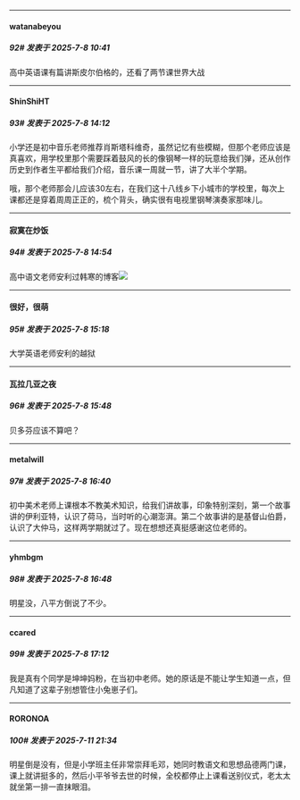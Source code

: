 ﻿
*****

####  watanabeyou  
##### 92#       发表于 2025-7-8 10:41

高中英语课有篇讲斯皮尔伯格的，还看了两节课世界大战

*****

####  ShinShiHT  
##### 93#       发表于 2025-7-8 14:12

小学还是初中音乐老师推荐肖斯塔科维奇，虽然记忆有些模糊，但那个老师应该是真喜欢，用学校里那个需要踩着鼓风的长的像钢琴一样的玩意给我们弹，还从创作历史到作者生平都给我们介绍，音乐课一周就一节，讲了大半个学期。

哦，那个老师那会儿应该30左右，在我们这十八线乡下小城市的学校里，每次上课都还是穿着周周正正的，梳个背头，确实很有电视里钢琴演奏家那味儿。

*****

####  寂寞在炒饭  
##### 94#       发表于 2025-7-8 14:54

高中语文老师安利过韩寒的博客<img src="https://static.stage1st.com/image/smiley/face2017/034.png" referrerpolicy="no-referrer">

*****

####  很好，很萌  
##### 95#       发表于 2025-7-8 15:18

大学英语老师安利的越狱

*****

####  瓦拉几亚之夜  
##### 96#       发表于 2025-7-8 15:48

贝多芬应该不算吧？

*****

####  metalwill  
##### 97#       发表于 2025-7-8 16:40

初中美术老师上课根本不教美术知识，给我们讲故事，印象特别深刻，第一个故事讲的伊利亚特，认识了荷马，当时听的心潮澎湃。第二个故事讲的是基督山伯爵，认识了大仲马，这样两学期就过了。现在想想还真挺感谢这位老师的。

*****

####  yhmbgm  
##### 98#       发表于 2025-7-8 16:48

明星没，八平方倒说了不少。

*****

####  ccared  
##### 99#       发表于 2025-7-8 17:12

我是真有个同学是坤坤妈粉，在当初中老师。她的原话是不能让学生知道一点，但凡知道了这辈子别想管住小兔崽子们。

*****

####  RORONOA  
##### 100#       发表于 2025-7-11 21:34

明星倒是没有，但是小学班主任非常崇拜毛邓，她同时教语文和思想品德两门课，课上就讲挺多的，然后小平爷爷去世的时候，全校都停止上课看送别仪式，老太太就坐第一排一直抹眼泪。

